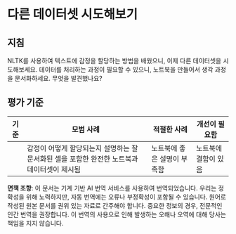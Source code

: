 # 다른 데이터셋 시도해보기

## 지침

NLTK를 사용하여 텍스트에 감정을 할당하는 방법을 배웠으니, 이제 다른 데이터셋을 시도해보세요. 데이터를 처리하는 과정이 필요할 수 있으니, 노트북을 만들어서 생각 과정을 문서화하세요. 무엇을 발견했나요?

## 평가 기준

| 기준      | 모범 사례                                                                                                     | 적절한 사례                              | 개선이 필요함          |
| --------- | ------------------------------------------------------------------------------------------------------------- | ----------------------------------------- | ---------------------- |
|           | 감정이 어떻게 할당되는지 설명하는 잘 문서화된 셀을 포함한 완전한 노트북과 데이터셋이 제시됨                  | 노트북에 좋은 설명이 부족함              | 노트북에 결함이 있음   |

**면책 조항**:
이 문서는 기계 기반 AI 번역 서비스를 사용하여 번역되었습니다. 우리는 정확성을 위해 노력하지만, 자동 번역에는 오류나 부정확성이 포함될 수 있습니다. 원어로 작성된 원본 문서를 권위 있는 자료로 간주해야 합니다. 중요한 정보의 경우, 전문적인 인간 번역을 권장합니다. 이 번역의 사용으로 인해 발생하는 오해나 오역에 대해 당사는 책임을 지지 않습니다.